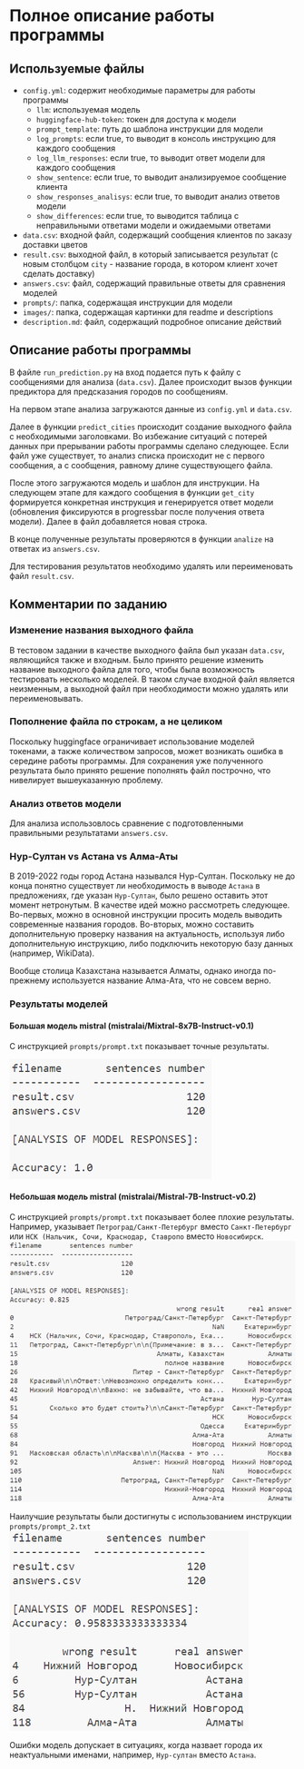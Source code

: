 # Полное описание работы программы

## Используемые файлы

- `config.yml`: содержит необходимые параметры для работы программы
	- `llm`: используемая модель
    - `huggingface-hub-token`: токен для доступа к модели
    - `prompt_template`: путь до шаблона инструкции для модели
    - `log_prompts`: если true, то выводит в консоль инструкцию для каждого сообщения
    - `log_llm_responses`: если true, то выводит ответ модели для каждого сообщения
    - `show_sentence`: если true, то выводит анализируемое сообщение клиента
    - `show_responses_analisys`: если true, то выводит анализ ответов модели
    - `show_differences`: если true, то выводится таблица с неправильными ответами модели и ожидаемыми ответами
- `data.csv`: входной файл, содержащий сообщения клиентов по заказу доставки цветов
- `result.csv`: выходной файл, в который записывается результат (с новым столбцом `city` - название города, в котором клиент хочет сделать доставку)
- `answers.csv`: файл, содержащий правильные ответы для сравнения моделей
- `prompts/`: папка, содержащая инструкции для модели
- `images/`: папка, содержащая картинки для readme и descriptions
- `description.md`: файл, содержащий подробное описание действий


## Описание работы программы
В файле `run_prediction.py` на вход подается путь к файлу с сообщениями для анализа (`data.csv`).
Далее происходит вызов функции предиктора для предсказания городов по сообщениям.

На первом этапе анализа загружаются данные из `config.yml` и `data.csv`.

Далее в функции `predict_cities` происходит создание выходного файла с необходимыми заголовками. Во избежание ситуаций с потерей данных при прерывании работы программы сделано следующее. Если файл уже существует, то анализ списка происходит не с первого сообщения, а с сообщения, равному длине существующего файла.

После этого загружаются модель и шаблон для инструкции. На следующем этапе для каждого сообщения в функции `get_city` формируется конкретная инструкция и генерируется ответ модели (обновления фиксируются в progressbar после получения ответа модели). Далее в файл добавляется новая строка.

В конце полученные результаты проверяются в функции `analize` на ответах из `answers.csv`.

Для тестирования результатов необходимо удалять или переименовать файл `result.csv`.

## Комментарии по заданию

### Изменение названия выходного файла
В тестовом задании в качестве выходного файла был указан `data.csv`, являющийся также и входным. Было принято решение изменить название выходного файла для того, чтобы была возможность тестировать несколько моделей. В таком случае входной файл является неизменным, а выходной файл при необходимости можно удалять или переименовывать.

### Пополнение файла по строкам, а не целиком
Поскольку huggingface ограничивает использование моделей токенами, а также количеством запросов, может возникать ошибка в середине работы программы. Для сохранения уже полученного результата было принято решение пополнять файл построчно, что нивелирует вышеуказанную проблему.

### Анализ ответов модели
Для анализа использовлось сравнение с подготовленными правильными результатами `answers.csv`.

### Нур-Султан vs Астана vs Алма-Аты
В 2019-2022 годы город Астана назывался Нур-Султан. Поскольку не до конца понятно существует ли необходимость в выводе `Астана` в предложениях, где указан `Нур-Султан`, было решено оставить этот момент нетронутым.
В качестве идей можно рассмотреть следующее.  Во-первых, можно в основной инструкции просить модель выводить современные названия городов. Во-вторых, можно составить дополнительную проверку названия на актуальность, используя либо дополнительную инструкцию, либо подключить некоторую базу данных (например, WikiData).

Вообще столица Казахстана называется Алматы, однако иногда по-прежнему используется название Алма-Ата, что не совсем верно.

### Результаты моделей

#### Большая модель mistral (mistralai/Mixtral-8x7B-Instruct-v0.1)
С инструкцией `prompts/prompt.txt` показывает точные результаты. 

![alt text](images/image_1.png)

#### Небольшая модель mistral (mistralai/Mistral-7B-Instruct-v0.2)
С инструкцией `prompts/prompt.txt` показывает более плохие результаты. Например, указывает `Петроград/Санкт-Петербург` вместо `Санкт-Петербург` или `НСК (Нальчик, Сочи, Краснодар, Ставропо` вместо `Новосибирск`.
![alt text](images/image_2.png)

Наилучшие результаты были достигнуты с использованием инструкции `prompts/prompt_2.txt`
![alt text](images/image_3.png)

Ошибки модель допускает в ситуациях, когда назвает города их неактуальными именами, например, `Нур-султан` вместо `Астана`.